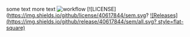 some text
more text
![workflow](https://github.com/40617844/sem/actions/workflows/main.yml/badge.svg)
[![LICENSE](https://img.shields.io/github/license/40617844/sem.svg?
[![Releases](https://img.shields.io/github/release/40617844/sem/all.svg?
style=flat-square)](https://github.com/40617844/sem/releases)